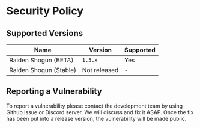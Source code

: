 # Security Policy

## Supported Versions

| Name                   | Version      | Supported          |
| ---------------------- | ------------ | ------------------ |
| Raiden Shogun (BETA)   | `1.5.x`      | Yes                |
| Raiden Shogun (Stable) | Not released | -                  |

## Reporting a Vulnerability

To report a vulnerability please contact the development team by using Github Issue or Discord server. We will discuss and fix it ASAP. Once the fix has been put into a release version, the vulnerability will be made public.